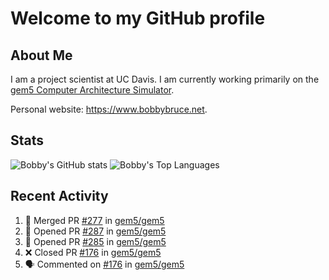 # Welcome to my GitHub profile

## About Me

I am a project scientist at UC Davis. I am currently working primarily on the [gem5 Computer Architecture Simulator](https://github.com/gem5).

Personal website: <https://www.bobbybruce.net>.

## Stats

![Bobby's GitHub stats](https://github-readme-stats.vercel.app/api?username=bobbyrbruce&show_icons=true&theme=responsive&include_all_commits=true&count_private=true&show=reviews)
![Bobby's Top Languages ](https://github-readme-stats.vercel.app/api/top-langs/?username=bobbyrbruce&layout=compact&theme=responsive&count_private=true&langs_count=10)

## Recent Activity

<!--START_SECTION:activity-->
1. 🎉 Merged PR [#277](https://github.com/gem5/gem5/pull/277) in [gem5/gem5](https://github.com/gem5/gem5)
2. 💪 Opened PR [#287](https://github.com/gem5/gem5/pull/287) in [gem5/gem5](https://github.com/gem5/gem5)
3. 💪 Opened PR [#285](https://github.com/gem5/gem5/pull/285) in [gem5/gem5](https://github.com/gem5/gem5)
4. ❌ Closed PR [#176](https://github.com/gem5/gem5/pull/176) in [gem5/gem5](https://github.com/gem5/gem5)
5. 🗣 Commented on [#176](https://github.com/gem5/gem5/pull/176#issuecomment-1710697683) in [gem5/gem5](https://github.com/gem5/gem5)
<!--END_SECTION:activity-->
